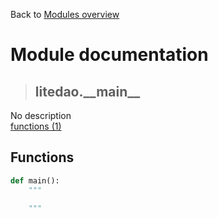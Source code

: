 Back to [Modules overview](https://github.com/pyrustic/litedao/blob/master/docs/modules/README.md)
  
# Module documentation
>## litedao.\_\_main\_\_
No description
<br>
[functions (1)](https://github.com/pyrustic/litedao/blob/master/docs/modules/content/litedao.__main__/functions.md)


## Functions
```python
def main():
    """
    
    """

```

